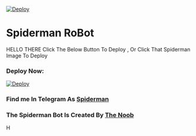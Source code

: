 [![Deploy](https://telegra.ph/file/165d30f65474cf2a62f35.png)](https://heroku.com/deploy?template=https://github.com/DangerHackerRJ/LaylaRobot.git)
# Spiderman RoBot

HELLO THERE Click The Below Button To Deploy , Or Click That Spiderman Image To Deploy 

### Deploy Now:
[![Deploy](https://www.herokucdn.com/deploy/button.svg)](https://heroku.com/deploy?template=https://github.com/DangerHackerRJ/LaylaRobot.git)

### Find me In Telegram As [Spiderman](https://t.me/The_Spiderman_Robot)

### The Spiderman Bot Is Created By [The Noob](https://t.me/The_Noob_Hackerr)
H

